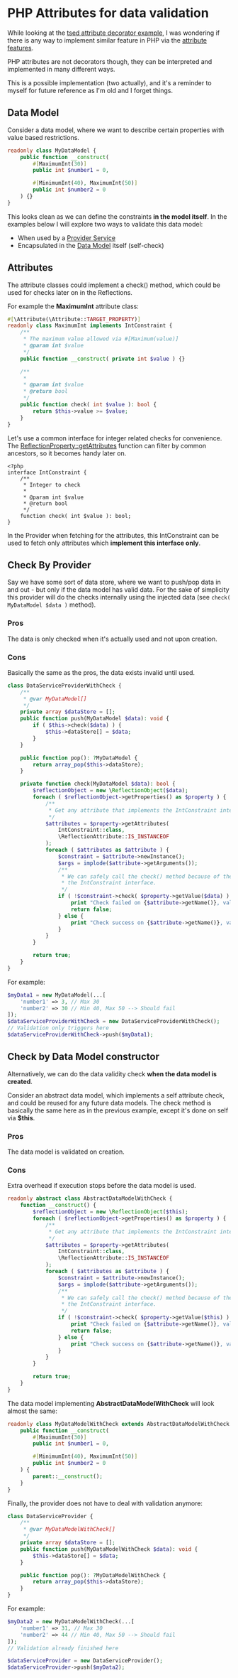 # PHP Attributes for data validation

While looking at the [tsed attribute decorator example](https://tsed.io/docs/model.html#example), I was wondering if there is any
way to implement similar feature in PHP via the [attribute features](https://www.php.net/manual/en/language.attributes.overview.php).

PHP attributes are not decorators though, they can be interpreted and implemented in many different ways.

This is a possible implementation (two actually), and it's a reminder to myself for future reference as I'm old
and I forget things.

## Data Model
Consider a data model, where we want to describe certain properties with value based
restrictions.

```php
readonly class MyDataModel {
    public function __construct(
        #[MaximumInt(30)]
        public int $number1 = 0,

        #[MinimumInt(40), MaximumInt(50)]
        public int $number2 = 0
    ) {}
}
```

This looks clean as we can define the constraints **in the model itself**.
In the examples below I will explore two ways to validate this data model:
 - When used by a [Provider Service](#check-by-provider)
 - Encapsulated in the [Data Model](#check-by-data-model-constructor) itself (self-check)

## Attributes

The attribute classes could implement a check() method, which could be used for checks later on
in the Reflections.

For example the **MaximumInt** attribute class:

```php
#[\Attribute(\Attribute::TARGET_PROPERTY)]
readonly class MaximumInt implements IntConstraint {
    /**
     * The maximum value allowed via #[Maximum(value)]
     * @param int $value
     */
    public function __construct( private int $value ) {}

    /**
     *
     * @param int $value
     * @return bool
     */
    public function check( int $value ): bool {
		return $this->value >= $value;
	}
}
```

Let's use a common interface for integer related checks for convenience.
The [ReflectionProperty::getAttributes](https://www.php.net/manual/en/reflectionproperty.getattributes.php) function can filter by common ancestors, so it becomes handy later on.

```
<?php
interface IntConstraint {
    /**
     * Integer to check
     *
     * @param int $value
     * @return bool
     */
	function check( int $value ): bool;
}
```

In the Provider when fetching for the attributes, this IntConstraint can be used to fetch only attributes
which **implement this interface only**.

## Check By Provider

Say we have some sort of data store, where we want to push/pop data in and out - but only if the data model has valid data.
For the sake of simplicity this provider will do the checks internally using the 
injected data (see `check( MyDataModel $data )` method).

### Pros
The data is only checked when it's actually used and not upon creation.

### Cons
Basically the same as the pros, the data exists invalid until used.

```php
class DataServiceProviderWithCheck {
    /**
     * @var MyDataModel[]
     */
    private array $dataStore = [];
    public function push(MyDataModel $data): void {
        if ( $this->check($data) ) {
            $this->dataStore[] = $data;
        }
    }

    public function pop(): ?MyDataModel {
        return array_pop($this->dataStore);
    }

    private function check(MyDataModel $data): bool {
        $reflectionObject = new \ReflectionObject($data);
        foreach ( $reflectionObject->getProperties() as $property ) {
            /**
             * Get any attribute that implements the IntConstraint interface
             */
            $attributes = $property->getAttributes(
                IntConstraint::class,
                \ReflectionAttribute::IS_INSTANCEOF
            );
            foreach ( $attributes as $attribute ) {
                $constraint = $attribute->newInstance();
                $args = implode($attribute->getArguments());
                /**
                 * We can safely call the check() method because of the contract with
                 * the IntConstraint interface.
                 */
                if ( !$constraint->check( $property->getValue($data) ) ) {
                    print "Check failed on {$attribute->getName()}, value given: {$property->getValue($data)} checked against: $args \r\n";
                    return false;
                } else {
                    print "Check success on {$attribute->getName()}, value given: {$property->getValue($data)} checked against: $args \r\n";
                }
            }
        }

        return true;
    }
}
```

For example:

```php
$myData1 = new MyDataModel(...[
    'number1' => 3, // Max 30
    'number2' => 30 // Min 40, Max 50 --> Should fail
]);
$dataServiceProviderWithCheck = new DataServiceProviderWithCheck();
// Validation only triggers here
$dataServiceProviderWithCheck->push($myData1);
```

## Check by Data Model constructor

Alternatively, we can do the data validity check **when the data model is created**.

Consider an abstract data model, which implements a self attribute check, and could be reused for
any future data models. The check method is basically the same here as in the previous
example, except it's done on self via **$this**.

### Pros
The data model is validated on creation.

### Cons
Extra overhead if execution stops before the data model is used.

```php
readonly abstract class AbstractDataModelWithCheck {
    function __construct() {
        $reflectionObject = new \ReflectionObject($this);
        foreach ( $reflectionObject->getProperties() as $property ) {
            /**
             * Get any attribute that implements the IntConstraint interface
             */
            $attributes = $property->getAttributes(
                IntConstraint::class,
                \ReflectionAttribute::IS_INSTANCEOF
            );
            foreach ( $attributes as $attribute ) {
                $constraint = $attribute->newInstance();
                $args = implode($attribute->getArguments());
                /**
                 * We can safely call the check() method because of the contract with
                 * the IntConstraint interface.
                 */
                if ( !$constraint->check( $property->getValue($this) ) ) {
                    print "Check failed on {$attribute->getName()}, value given: {$property->getValue($this)} checked against: $args \r\n";
                    return false;
                } else {
                    print "Check success on {$attribute->getName()}, value given: {$property->getValue($this)} checked against: $args \r\n";
                }
            }
        }

        return true;
    }
}
```

The data model implementing **AbstractDataModelWithCheck** will look almost the same:

```php
readonly class MyDataModelWithCheck extends AbstractDataModelWithCheck {
    public function __construct(
        #[MaximumInt(30)]
        public int $number1 = 0,

        #[MinimumInt(40), MaximumInt(50)]
        public int $number2 = 0
    ) {
        parent::__construct();
    }
}
```

Finally, the provider does not have to deal with validation anymore:

```php
class DataServiceProvider {
    /**
     * @var MyDataModelWithCheck[]
     */
    private array $dataStore = [];
    public function push(MyDataModelWithCheck $data): void {
		$this->dataStore[] = $data;
    }

    public function pop(): ?MyDataModelWithCheck {
        return array_pop($this->dataStore);
    }
}
```

For example:

```php
$myData2 = new MyDataModelWithCheck(...[
    'number1' => 31, // Max 30
    'number2' => 44 // Min 40, Max 50 --> Should fail
]);
// Validation already finished here

$dataServiceProvider = new DataServiceProvider();
$dataServiceProvider->push($myData2);
```
